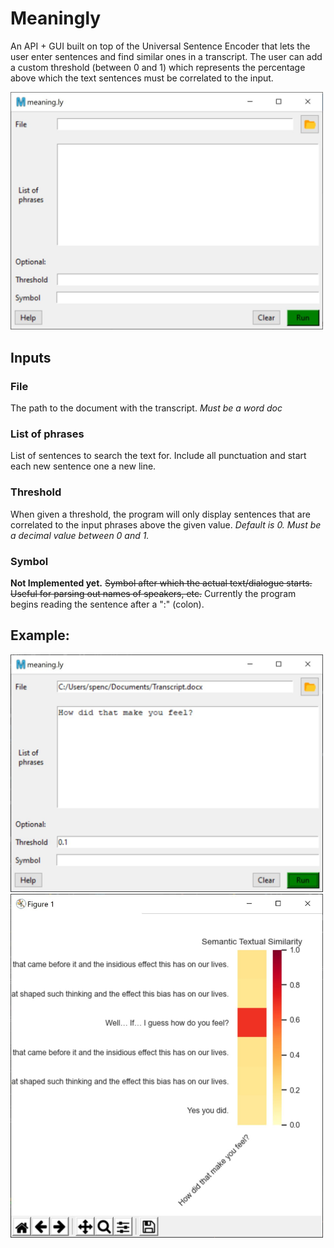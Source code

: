 # Meaningly

An API + GUI built on top of the Universal Sentence Encoder that lets the user enter sentences
and find similar ones in a transcript. The user can add a custom threshold (between 0 and 1)
which represents the percentage above which the text sentences must be correlated to the input.

<img src="GUI.JPG" alt="GUI" width="500"/>  


## Inputs

### File
The path to the document with the transcript. _Must be a word doc_  
 
### List of phrases
List of sentences to search the text for. Include all punctuation
and start each new sentence one a new line.

### Threshold
When given a threshold, the program will only display sentences that
are correlated to the input phrases above the given value.
_Default is 0. Must be a decimal value between 0 and 1._

### Symbol
**Not Implemented yet.** ~~Symbol after which the actual text/dialogue starts. 
Useful for parsing out names of speakers, etc.~~ Currently the program begins reading
the sentence after a ":" (colon).

 ## Example:  
 <img src="GUI2.JPG" alt="GUI Filled" width="500"/>
 
 <img src="Results.JPG" alt="Results" width="500"/>
 
 
 
